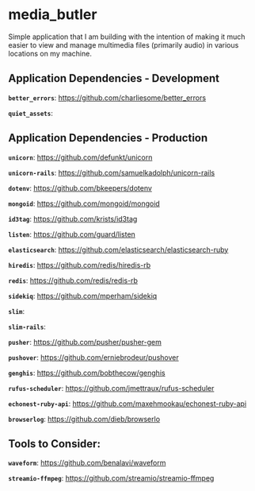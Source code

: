 media_butler
============

Simple application that I am building with the intention of making it much easier to view and manage multimedia files (primarily audio) in various locations on my machine.


Application Dependencies - Development
---

**`better_errors`**: https://github.com/charliesome/better_errors

**`quiet_assets`**:

Application Dependencies - Production
---

**`unicorn`**: https://github.com/defunkt/unicorn

**`unicorn-rails`**: https://github.com/samuelkadolph/unicorn-rails

**`dotenv`**: https://github.com/bkeepers/dotenv

**`mongoid`**: https://github.com/mongoid/mongoid

**`id3tag`**: https://github.com/krists/id3tag

**`listen`**: https://github.com/guard/listen

**`elasticsearch`**: https://github.com/elasticsearch/elasticsearch-ruby

**`hiredis`**: https://github.com/redis/hiredis-rb

**`redis`**: https://github.com/redis/redis-rb

**`sidekiq`**: https://github.com/mperham/sidekiq

**`slim`**:

**`slim-rails`**:

**`pusher`**: https://github.com/pusher/pusher-gem

**`pushover`**: https://github.com/erniebrodeur/pushover

**`genghis`**: https://github.com/bobthecow/genghis

**`rufus-scheduler`**: https://github.com/jmettraux/rufus-scheduler

**`echonest-ruby-api`**: https://github.com/maxehmookau/echonest-ruby-api

**`browserlog`**: https://github.com/dieb/browserlo

Tools to Consider:
---

**`waveform`**: https://github.com/benalavi/waveform

**`streamio-ffmpeg`**: https://github.com/streamio/streamio-ffmpeg
